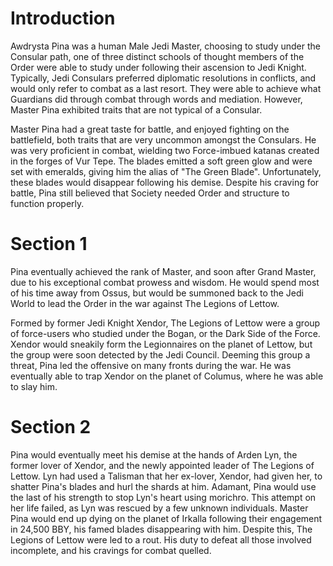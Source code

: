 # Introduction
Awdrysta Pina was a human Male Jedi Master, choosing to study under the Consular path, one of three distinct schools of thought members of the Order were able to study under following their ascension to Jedi Knight.
Typically, Jedi Consulars preferred diplomatic resolutions in conflicts, and would only refer to combat as a last resort.
They were able to achieve what Guardians did through combat through words and mediation.
However, Master Pina exhibited traits that are not typical of a Consular.


Master Pina had a great taste for battle, and enjoyed fighting on the battlefield, both traits that are very uncommon amongst the Consulars.
He was very proficient in combat, wielding two Force-imbued katanas created in the forges of Vur Tepe.
The blades emitted a soft green glow and were set with emeralds, giving him the alias of "The Green Blade".
Unfortunately, these blades would disappear following his demise.
Despite his craving for battle, Pina still believed that Society needed Order and structure to function properly.

# Section 1
Pina eventually achieved the rank of Master, and soon after Grand Master, due to his exceptional combat prowess and wisdom.
He would spend most of his time away from Ossus, but would be summoned back to the Jedi World to lead the Order in the war against The Legions of Lettow.

Formed by former Jedi Knight Xendor, The Legions of Lettow were a group of force-users who studied under the Bogan, or the Dark Side of the Force.
Xendor would sneakily form the Legionnaires on the planet of Lettow, but the group were soon detected by the Jedi Council.
Deeming this group a threat, Pina led the offensive on many fronts during the war.
He was eventually able to trap Xendor on the planet of Columus, where he was able to slay him.



# Section 2
Pina would eventually meet his demise at the hands of Arden Lyn, the former lover of Xendor, and the newly appointed leader of The Legions of Lettow.
Lyn had used a Talisman that her ex-lover, Xendor, had given her, to shatter Pina's blades and hurl the shards at him.
Adamant, Pina would use the last of his strength to stop Lyn's heart using morichro.
This attempt on her life failed, as Lyn was rescued by a few unknown individuals.
Master Pina would end up dying on the planet of Irkalla following their engagement in 24,500 BBY, his famed blades disappearing with him.
Despite this, The Legions of Lettow were led to a rout.
His duty to defeat all those involved incomplete, and his cravings for combat quelled.